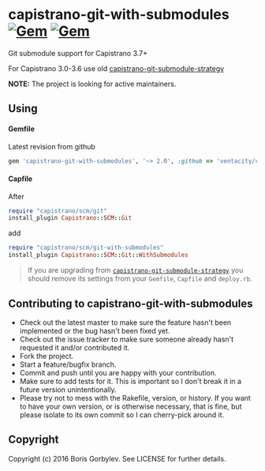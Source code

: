 # capistrano-git-with-submodules [![Gem](https://img.shields.io/gem/v/capistrano-git-with-submodules.svg?maxAge=21600)](https://rubygems.org/gems/capistrano-git-with-submodules) [![Gem](https://img.shields.io/gem/dt/capistrano-git-with-submodules.svg?maxAge=21600)](https://rubygems.org/gems/capistrano-git-with-submodules)

Git submodule support for Capistrano 3.7+

For Capistrano 3.0-3.6 use old [capistrano-git-submodule-strategy](https://github.com/ekho/capistrano-git-submodule-strategy)

**NOTE:** The project is looking for active maintainers.

## Using

#### Gemfile
Latest revision from github
```ruby
gem 'capistrano-git-with-submodules', '~> 2.0', :github => 'ventacity/capistrano-git-with-submodules'
```

#### Capfile
After
```ruby
require "capistrano/scm/git"
install_plugin Capistrano::SCM::Git
```
add
```ruby
require "capistrano/scm/git-with-submodules"
install_plugin Capistrano::SCM::Git::WithSubmodules
```

> If you are upgrading from [`capistrano-git-submodule-strategy`](https://github.com/ekho/capistrano-git-submodule-strategy#using) you should remove its settings from your `Gemfile`, `Capfile` and `deploy.rb`.

## Contributing to capistrano-git-with-submodules

* Check out the latest master to make sure the feature hasn't been implemented or the bug hasn't been fixed yet.
* Check out the issue tracker to make sure someone already hasn't requested it and/or contributed it.
* Fork the project.
* Start a feature/bugfix branch.
* Commit and push until you are happy with your contribution.
* Make sure to add tests for it. This is important so I don't break it in a future version unintentionally.
* Please try not to mess with the Rakefile, version, or history. If you want to have your own version, or is otherwise necessary, that is fine, but please isolate to its own commit so I can cherry-pick around it.

## Copyright

Copyright (c) 2016 Boris Gorbylev. See LICENSE for further details.
